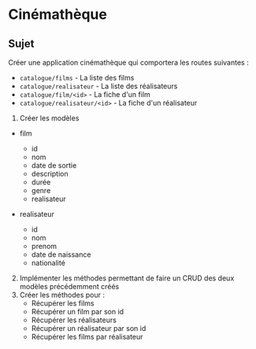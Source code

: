 # Cinémathèque

## Sujet

Créer une application cinémathèque qui comportera les routes suivantes :

- `catalogue/films` - La liste des films
- `catalogue/realisateur` - La liste des réalisateurs
- `catalogue/film/<id>` - La fiche d'un film
- `catalogue/realisateur/<id>` - La fiche d'un réalisateur

1. Créer les modèles

- film
  - id 
  - nom 
  - date de sortie 
  - description 
  - durée 
  - genre 
  - realisateur

- realisateur
  - id 
  - nom 
  - prenom 
  - date de naissance 
  - nationalité 

2. Implémenter les méthodes permettant de faire un CRUD des deux modèles précédemment créés
3. Créer les méthodes pour :
   - Récupérer les films
   - Récupérer un film par son id
   - Récupérer les réalisateurs
   - Récupérer un réalisateur par son id
   - Récupérer les films par réalisateur
